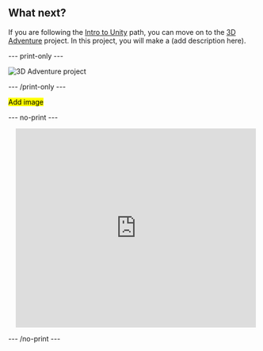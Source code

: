 ## What next?

If you are following the [Intro to Unity](https://projects.raspberrypi.org/en/raspberrypi/unity-intro) path, you can move on to the [3D Adventure](https://projects.raspberrypi.org/en/projects/3D-adventure) project. In this project, you will make a (add description here).

--- print-only ---

![3D Adventure project](images3d-adventure-project.png)

--- /print-only ---

<mark>Add image</mark>

--- no-print ---

<div class="scratch-preview" style="margin-left: 15px;">
  <iframe allowtransparency="true" width="485" height="402" src="https://scratch.mit.edu/projects/embed/486719199/?autostart=false" frameborder="0"></iframe>
</div>

--- /no-print ---
